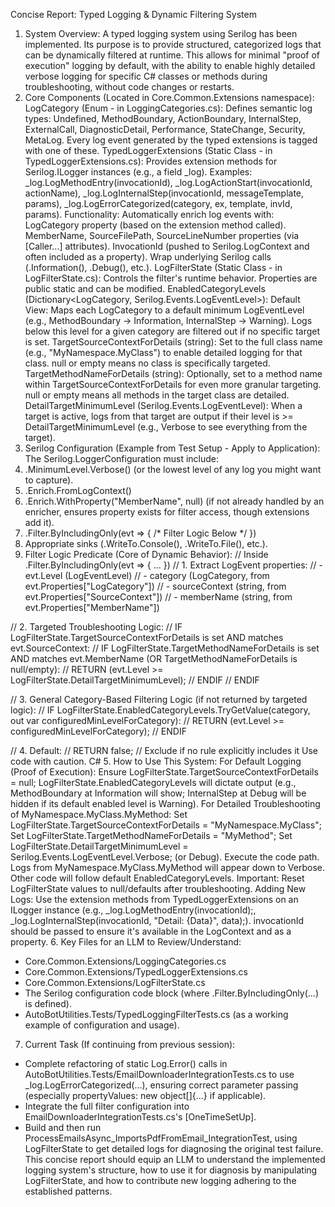 Concise Report: Typed Logging & Dynamic Filtering System
1. System Overview:
A typed logging system using Serilog has been implemented. Its purpose is to provide structured, categorized logs that can be dynamically filtered at runtime. This allows for minimal "proof of execution" logging by default, with the ability to enable highly detailed verbose logging for specific C# classes or methods during troubleshooting, without code changes or restarts.
2. Core Components (Located in Core.Common.Extensions namespace):
LogCategory (Enum - in LoggingCategories.cs):
Defines semantic log types: Undefined, MethodBoundary, ActionBoundary, InternalStep, ExternalCall, DiagnosticDetail, Performance, StateChange, Security, MetaLog.
Every log event generated by the typed extensions is tagged with one of these.
TypedLoggerExtensions (Static Class - in TypedLoggerExtensions.cs):
Provides extension methods for Serilog.ILogger instances (e.g., a field _log).
Examples: _log.LogMethodEntry(invocationId), _log.LogActionStart(invocationId, actionName), _log.LogInternalStep(invocationId, messageTemplate, params), _log.LogErrorCategorized(category, ex, template, invId, params).
Functionality:
Automatically enrich log events with:
LogCategory property (based on the extension method called).
MemberName, SourceFilePath, SourceLineNumber properties (via [Caller...] attributes).
InvocationId (pushed to Serilog.LogContext and often included as a property).
Wrap underlying Serilog calls (.Information(), .Debug(), etc.).
LogFilterState (Static Class - in LogFilterState.cs):
Controls the filter's runtime behavior. Properties are public static and can be modified.
EnabledCategoryLevels (Dictionary<LogCategory, Serilog.Events.LogEventLevel>):
Default View: Maps each LogCategory to a default minimum LogEventLevel (e.g., MethodBoundary -> Information, InternalStep -> Warning). Logs below this level for a given category are filtered out if no specific target is set.
TargetSourceContextForDetails (string): Set to the full class name (e.g., "MyNamespace.MyClass") to enable detailed logging for that class. null or empty means no class is specifically targeted.
TargetMethodNameForDetails (string): Optionally, set to a method name within TargetSourceContextForDetails for even more granular targeting. null or empty means all methods in the target class are detailed.
DetailTargetMinimumLevel (Serilog.Events.LogEventLevel): When a target is active, logs from that target are output if their level is >= DetailTargetMinimumLevel (e.g., Verbose to see everything from the target).
3. Serilog Configuration (Example from Test Setup - Apply to Application):
The Serilog.LoggerConfiguration must include:
1. .MinimumLevel.Verbose() (or the lowest level of any log you might want to capture).
2. .Enrich.FromLogContext()
3. .Enrich.WithProperty("MemberName", null) (if not already handled by an enricher, ensures property exists for filter access, though extensions add it).
4. .Filter.ByIncludingOnly(evt => { /* Filter Logic Below */ })
5. Appropriate sinks (.WriteTo.Console(), .WriteTo.File(), etc.).
4. Filter Logic Predicate (Core of Dynamic Behavior):
// Inside .Filter.ByIncludingOnly(evt => { ... })
// 1. Extract LogEvent properties:
//    - evt.Level (LogEventLevel)
//    - category (LogCategory, from evt.Properties["LogCategory"])
//    - sourceContext (string, from evt.Properties["SourceContext"])
//    - memberName (string, from evt.Properties["MemberName"])

// 2. Targeted Troubleshooting Logic:
// IF LogFilterState.TargetSourceContextForDetails is set AND matches evt.SourceContext:
//   IF LogFilterState.TargetMethodNameForDetails is set AND matches evt.MemberName (OR TargetMethodNameForDetails is null/empty):
//     RETURN (evt.Level >= LogFilterState.DetailTargetMinimumLevel);
//   ENDIF
// ENDIF

// 3. General Category-Based Filtering Logic (if not returned by targeted logic):
// IF LogFilterState.EnabledCategoryLevels.TryGetValue(category, out var configuredMinLevelForCategory):
//   RETURN (evt.Level >= configuredMinLevelForCategory);
// ENDIF

// 4. Default:
// RETURN false; // Exclude if no rule explicitly includes it
Use code with caution.
C#
5. How to Use This System:
For Default Logging (Proof of Execution):
Ensure LogFilterState.TargetSourceContextForDetails = null;
LogFilterState.EnabledCategoryLevels will dictate output (e.g., MethodBoundary at Information will show; InternalStep at Debug will be hidden if its default enabled level is Warning).
For Detailed Troubleshooting of MyNamespace.MyClass.MyMethod:
Set LogFilterState.TargetSourceContextForDetails = "MyNamespace.MyClass";
Set LogFilterState.TargetMethodNameForDetails = "MyMethod";
Set LogFilterState.DetailTargetMinimumLevel = Serilog.Events.LogEventLevel.Verbose; (or Debug).
Execute the code path. Logs from MyNamespace.MyClass.MyMethod will appear down to Verbose. Other code will follow default EnabledCategoryLevels.
Important: Reset LogFilterState values to null/defaults after troubleshooting.
Adding New Logs:
Use the extension methods from TypedLoggerExtensions on an ILogger instance (e.g., _log.LogMethodEntry(invocationId);, _log.LogInternalStep(invocationId, "Detail: {Data}", data);).
invocationId should be passed to ensure it's available in the LogContext and as a property.
6. Key Files for an LLM to Review/Understand:
* Core.Common.Extensions/LoggingCategories.cs
* Core.Common.Extensions/TypedLoggerExtensions.cs
* Core.Common.Extensions/LogFilterState.cs
* The Serilog configuration code block (where .Filter.ByIncludingOnly(...) is defined).
* AutoBotUtilities.Tests/TypedLoggingFilterTests.cs (as a working example of configuration and usage).
7. Current Task (If continuing from previous session):
* Complete refactoring of static Log.Error() calls in AutoBotUtilities.Tests/EmailDownloaderIntegrationTests.cs to use _log.LogErrorCategorized(...), ensuring correct parameter passing (especially propertyValues: new object[]{...} if applicable).
* Integrate the full filter configuration into EmailDownloaderIntegrationTests.cs's [OneTimeSetUp].
* Build and then run ProcessEmailsAsync_ImportsPdfFromEmail_IntegrationTest, using LogFilterState to get detailed logs for diagnosing the original test failure.
This concise report should equip an LLM to understand the implemented logging system's structure, how to use it for diagnosis by manipulating LogFilterState, and how to contribute new logging adhering to the established patterns.
